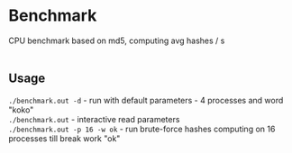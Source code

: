 # Benchmark
CPU benchmark based on md5, computing avg hashes / s <br>
<br>
## Usage
`./benchmark.out -d` - run with default parameters - 4 processes and word "koko" <br>
`./benchmark.out` - interactive read parameters <br>
`./benchmark.out -p 16 -w ok` - run brute-force hashes computing on 16 processes till break work "ok" <br>
